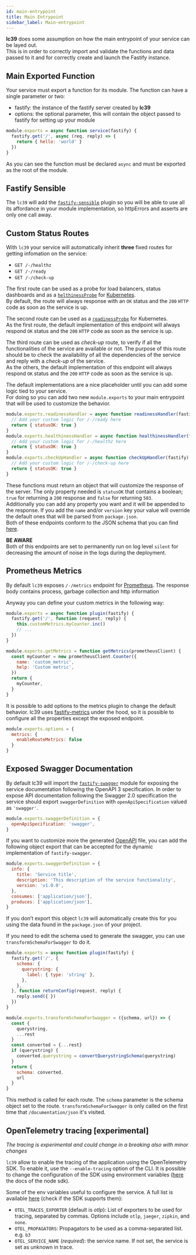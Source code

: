 ```yaml
---
id: main-entrypoint
title: Main Entrypoint
sidebar_label: Main-entrypoint
---
```

**lc39** does some assumption on how the main entrypoint of your service can be layed out.  
This is in order to correctly import and validate the functions and data passed to it and for correctly create
and launch the Fastify instance.

## Main Exported Function

Your service must export a function for its module. The function can have a single parameter or two:
- fastify: the instance of the fastify server created by **lc39**
- options: the optional parameter, this will contain the object passed to fastify for setting up your module

```javascript
module.exports = async function service(fastify) {
  fastify.get('/', async (req, reply) => {
    return { hello: 'world' }
  })
}
```
As you can see the function must be declared `async` and must be exported as the root of the module.

## Fastify Sensible

The `lc39` will add the [`fastify-sensible`][fastify-sensible] plugin so you will be able to use all its
affordance in your module implementation, so httpErrors and asserts are only one call away.

## Custom Status Routes

With `lc39` your service will automatically inherit **three** fixed routes for getting infomation on the
service:

- `GET /-/healthz`
- `GET /-/ready`
- `GET /-/check-up`

The first route can be used as a probe for load balancers, status dashboards
and as a [`helthinessProbe`][k8s-deployment-probes] for [Kubernetes][k8s].  
By default, the route will always response with an `OK` status and the `200` `HTTP` code as soon as the service is up.

The second route can be used as a [`readinessProbe`][k8s-deployment-probes] for Kubernetes.  
As the first route, the default implementation of this endpoint will always respond
`OK` status and the `200` `HTTP` code as soon as the service is up.

The third route can be used as _check-up_ route, to verify if all the functionalities of the service are available or not. The purpose of this route should be to check the availability of all the dependencies of the service and reply with a _check-up_ of the service.<br />As the others, the default implementation of this endpoint will always respond
`OK` status and the `200` `HTTP` code as soon as the service is up.

The default implementations are a nice placeholder until you can add some logic tied to your service.  
For doing so you can add two new `module.exports` to your main entrypoint that will be used to customize
the behavior.

```javascript
module.exports.readinessHandler = async function readinessHandler(fastify) {
  // Add your custom logic for /-/ready here
  return { statusOK: true }
}
module.exports.healthinessHandler = async function healthinessHandler(fastify) {
  // Add your custom logic for /-/healthz here
  return { statusOK: true }
}
module.exports.checkUpHandler = async function checkUpHandler(fastify) {
  // Add your custom logic for /-/check-up here
  return { statusOK: true }
}
```

These functions must return an object that will customize the response of the server. The only property needed
is `statusOK` that contains a boolean; `true` for returning a `200` response and `false` for returning `503`.  
Additionally you can add any property you want and it will be appended to the response. If you add the `name`
and/or `version` key your value will override the default ones that will be parsed from `package.json`.  
Both of these endpoints conform to the JSON schema that you can find [here][status-routes-schema].

**BE AWARE**  
Both of this endpoints are set to permanently run on log level `silent` for decreasing the amount of noise in the
logs during the deployment.

## Prometheus Metrics

By default `lc39` exposes `/-/metrics` endpoint for [Prometheus](https://prometheus.io/). The response body contains process, garbage collection and http information

Anyway you can define your custom metrics in the following way:

```js
module.exports = async function plugin(fastify) {
  fastify.get('/', function (request, reply) {
    this.customMetrics.myCounter.inc()
    // ...
  })
}

module.exports.getMetrics = function getMetrics(prometheusClient) {
  const myCounter = new prometheusClient.Counter({
    name: 'custom_metric',
    help: 'Custom metric',
  })
  return {
    myCounter,
  }
}
```

It is possible to add options to the metrics plugin to change the default behavior. lc39 uses [fastify-metrics](https://github.com/SkeLLLa/fastify-metrics) under the hood, so it is possible to configure all the properties except the exposed endpoint.

```js
module.exports.options = {
  metrics: {
    enableRouteMetrics: false
  }
}
```

## Exposed Swagger Documentation

By default lc39 will import the [`fastify-swagger`][fastify-swagger] module for exposing the service documentation following the OpenAPI 3 specification. In order to expose API documentation following the Swagger 2.0 specification the service should export `swaggerDefinition` with `openApiSpecification` valued as `'swagger'`.

```javascript
module.exports.swaggerDefinition = {
  openApiSpecification: 'swagger',
}
```

If you want to customize more the generated [OpenAPI][openapi] file, you can add the following object export
that can be accepted for the dynamic implementation of `fastify-swagger`.

```javascript
module.exports.swaggerDefinition = {
  info: {
    title: 'Service title',
    description: 'This description of the service functionality',
    version: 'v1.0.0',
  },
  consumes: ['application/json'],
  produces: ['application/json'],
}
```

If you don’t export this object `lc39` will automatically create this for you using the data
found in the `package.json` of your project.

If you need to edit the schema used to generate the swagger, you can use `transformSchemaForSwagger` to do it.

```javascript
module.exports = async function plugin(fastify) {
  fastify.get('/', {
    schema: {
      querystring: {
        label: { type: 'string' },
      },
    },
  }, function returnConfig(request, reply) {
    reply.send({ })
  })
}

module.exports.transformSchemaForSwagger = ({schema, url}) => {
  const {
    querystring,
    ...rest
  }
  const converted = {...rest}
  if (querystring) {
    converted.querystring = convertQuerystringSchema(querystring)
  }
  return {
    schema: converted,
    url
  }
}
```

This method is called for each route.
The `schema` parameter is the schema object set to the route.
`transformSchemaForSwagger` is only called on the first time that `/documentation/json` it's visited.

## OpenTelemetry tracing [experimental]

_The tracing is experimental and could change in a breaking also with minor changes_

`lc39` allow to enable the tracing of the application using the OpenTelemetry SDK. To enable it, use the `--enable-tracing` option of the CLI.
It is  possible to change the configuration of the SDK using environment variables ([here](https://github.com/open-telemetry/opentelemetry-js/tree/main/experimental/packages/opentelemetry-sdk-node) the docs of the node sdk).

Some of the env variables useful to configure the service. A full list is available [here](https://github.com/open-telemetry/opentelemetry-specification/blob/main/specification/configuration/sdk-environment-variables.md) (check if the SDK supports them):

* `OTEL_TRACES_EXPORTER` (default is _otlp_): List of exporters to be used for tracing, separated by commas. Options include `otlp`, `jaeger`, `zipkin`, and `none`.
* `OTEL_PROPAGATORS`: Propagators to be used as a comma-separated list. e.g. `b3`
* `OTEL_SERVICE_NAME` (_required_): the service name. If not set, the service is set as unknown in trace.

[fastify-sensible]: https://github.com/fastify/fastify-sensible
[k8s]: https://kubernetes.io/
[k8s-deployment-probes]: https://kubernetes.io/docs/tasks/configure-pod-container/configure-liveness-readiness-probes/
[status-routes-schema]: https://github.com/mia-platform/lc39/blob/master/lib/status-routes.schema.json
[fastify-swagger]: https://github.com/fastify/fastify-swagger
[openapi]: https://swagger.io/specification/
